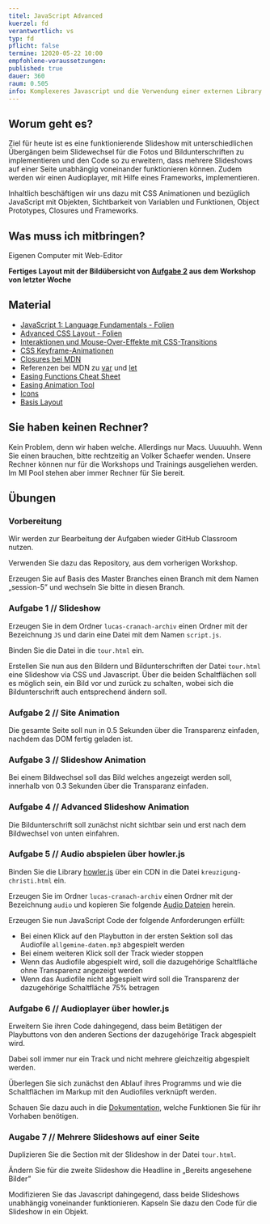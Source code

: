 ```yaml
---
titel: JavaScript Advanced
kuerzel: fd
verantwortlich: vs
typ: fd
pflicht: false
termine: 12020-05-22 10:00
empfohlene-voraussetzungen: 
published: true
dauer: 360
raum: 0.505
info: Komplexeres Javascript und die Verwendung einer externen Library.
---
```


## Worum geht es?
Ziel für heute ist es eine funktionierende Slideshow mit unterschiedlichen Übergängen beim Slidewechsel für die Fotos und Bildunterschriften zu implementieren und den Code so zu erweitern, dass mehrere Slideshows auf einer Seite unabhängig voneinander funktionieren können. Zudem werden wir einen Audioplayer, mit Hilfe eines Frameworks, implementieren.

Inhaltlich beschäftigen wir uns dazu mit CSS Animationen und bezüglich JavaScript mit Objekten, Sichtbarkeit von Variablen und Funktionen, Object Prototypes, Closures und Frameworks.

## Was muss ich mitbringen?
Eigenen Computer mit Web-Editor

**Fertiges Layout mit der Bildübersicht von [Aufgabe 2](/mi-bachelor-webdevelopment/lehrveranstaltungen/fd1-05-03/#aufgabe-2--layout) aus dem Workshop von letzter Woche**

## Material
- [JavaScript 1: Language Fundamentals - Folien](../../material/frontend-development-1/session-4/slides/Chapter08-JavaScript1LanguageFundamentals.pdf)
- [Advanced CSS Layout - Folien](../../material/frontend-development-1/session-3/slides/Chapter07-AdvancedCSSLayout.pdf)
- [Interaktionen und Mouse-Over-Effekte mit CSS-Transitions ](https://blog.kulturbanause.de/2014/05/interaktionen-und-mouse-over-effekte-mit-css3-transitions/)
- [CSS Keyframe-Animationen](https://blog.kulturbanause.de/2015/10/css-keyframe-animationen/)
- [Closures bei MDN](https://developer.mozilla.org/de/docs/Web/JavaScript/Closures)
- Referenzen bei MDN zu [var](https://developer.mozilla.org/de/docs/Web/JavaScript/Reference/Statements/var) und [let](https://developer.mozilla.org/de/docs/Web/JavaScript/Reference/Statements/let)
- [Easing Functions Cheat Sheet](https://easings.net)
- [Easing Animation Tool](https://matthewlein.com/tools/ceaser)
- [Icons](../../material/frontend-development-1/session-5/material/assets/icons.zip) 
- [Basis Layout](../../material/frontend-development-1/session-5/material/assets/lucas-cranach-archiv.zip) 


## Sie haben keinen Rechner?
Kein Problem, denn wir haben welche. Allerdings nur Macs. Uuuuuhh. Wenn Sie einen brauchen, bitte rechtzeitig an Volker Schaefer wenden. Unsere Rechner können nur für die Workshops und Trainings ausgeliehen werden. Im MI Pool stehen aber immer Rechner für Sie bereit.

## Übungen
### Vorbereitung

Wir werden zur Bearbeitung der Aufgaben wieder GitHub Classroom nutzen.

Verwenden Sie dazu das Repository, aus dem vorherigen Workshop. 

Erzeugen Sie auf Basis des Master Branches einen Branch mit dem Namen „session-5” und wechseln Sie bitte in diesen Branch.

### Aufgabe 1 // Slideshow

Erzeugen Sie in dem Ordner `lucas-cranach-archiv` einen Ordner mit der Bezeichnung `JS` und darin eine Datei mit dem Namen `script.js`.

Binden Sie die Datei in die `tour.html` ein.

Erstellen Sie nun aus den Bildern und Bildunterschriften der Datei `tour.html` eine Slideshow via CSS und Javascript. Über die beiden Schaltflächen soll es möglich sein, ein Bild vor und zurück zu schalten, wobei sich die Bildunterschrift auch entsprechend ändern soll. 

### Aufgabe 2 // Site Animation

Die gesamte Seite soll nun in 0.5 Sekunden über die Transparenz einfaden, nachdem das DOM fertig geladen ist.

### Aufgabe 3 // Slideshow Animation
Bei einem Bildwechsel soll das Bild welches angezeigt werden soll, innerhalb von 0.3 Sekunden über die Transparanz einfaden.

### Aufgabe 4 // Advanced Slideshow Animation
Die Bildunterschrift soll zunächst nicht sichtbar sein und erst nach dem Bildwechsel von unten einfahren.

### Aufgabe 5 // Audio abspielen über howler.js
Binden Sie die Library [howler.js](https://howlerjs.com) über ein CDN in die Datei `kreuzigung-christi.html` ein.

Erzeugen Sie im Ordner `lucas-cranach-archiv` einen Ordner mit der Bezeichnung `audio` und kopieren Sie folgende [Audio Dateien](../../material/frontend-development-1/session-5/material/assets/audiofiles.zip) herein.

Erzeugen Sie nun JavaScript Code der folgende Anforderungen erfüllt:

* Bei einen Klick auf den Playbutton in der ersten Sektion soll das Audiofile `allgemine-daten.mp3` abgespielt werden
* Bei einem weiteren Klick soll der Track wieder stoppen
* Wenn das Audiofile abgespielt wird, soll die dazugehörige Schaltfläche ohne Transparenz angezeigt werden
* Wenn das Audiofile nicht abgespielt wird soll die Transparenz der dazugehörige Schaltfläche 75% betragen


### Aufgabe 6 // Audioplayer über howler.js
Erweitern Sie ihren Code dahingegend, dass beim Betätigen der Playbuttons von den anderen Sections der dazugehörige Track abgespielt wird.

Dabei soll immer nur ein Track und nicht mehrere gleichzeitig abgespielt werden.

Überlegen Sie sich zunächst den Ablauf ihres Programms und wie die Schaltflächen im Markup mit den Audiofiles verknüpft werden.

Schauen Sie dazu auch in die [Dokumentation](https://github.com/goldfire/howler.js#documentation), welche Funktionen Sie für ihr Vorhaben benötigen.


### Augabe 7 // Mehrere Slideshows auf einer Seite
Duplizieren Sie die Section mit der Slideshow in der Datei `tour.html`.

Ändern Sie für die zweite Slideshow die Headline in „Bereits angesehene Bilder”

Modifizieren Sie das Javascript dahingegend, dass beide Slideshows unabhängig voneinander funktionieren. Kapseln Sie dazu den Code für die Slideshow in ein Objekt.
